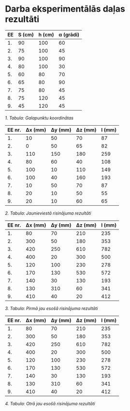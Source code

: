 # Darba eksperimentālās daļas rezultāti

| $\boldsymbol{EE}$ | $\boldsymbol{S}$ (cm) | $\boldsymbol{h}$ (cm) | $\boldsymbol{\alpha}$ (grādi) |
|-------------------|----------------------|----------------------|-----------------------------|
| 1.                | 90                   | 100                  | 60                          |
| 2.                | 75                   | 100                  | 45                          |
| 3.                | 90                   | 100                  | 90                          |
| 4.                | 80                   | 100                  | 30                          |
| 5.                | 60                   | 80                   | 70                          |
| 6.                | 65                   | 80                   | 90                          |
| 7.                | 75                   | 80                   | 45                          |
| 8.                | 75                   | 120                  | 45                          |
| 9.                | 45                   | 120                  | 45                          |

*1. Tabula: Galapunktu koordinātas*


| $\boldsymbol{EE}$ nr. | $\boldsymbol{\Delta x}$ (mm) | $\boldsymbol{\Delta y}$ (mm) | $\boldsymbol{\Delta z}$ (mm) | $\boldsymbol{l}$ (mm) |
|-----------------------|------------------------------|------------------------------|------------------------------|-----------------------|
| 1.                    | 10                           | 50                           | 70                           | 87                    |
| 2.                    | 0                            | 50                           | 65                           | 82                    |
| 3.                    | 110                          | 150                          | 180                          | 259                   |
| 4.                    | 80                           | 60                           | 40                           | 108                   |
| 5.                    | 100                          | 10                           | 110                          | 149                   |
| 6.                    | 100                          | 40                           | 160                          | 193                   |
| 7.                    | 10                           | 50                           | 70                           | 87                    |
| 8.                    | 20                           | 10                           | 50                           | 55                    |
| 9.                    | 20                           | 10                           | 60                           | 65                    |

*2. Tabula: Jaunieviestā risinājuma rezultāti*


| $\boldsymbol{EE}$ nr. | $\boldsymbol{\Delta x}$ (mm) | $\boldsymbol{\Delta y}$ (mm) | $\boldsymbol{\Delta z}$ (mm) | $\boldsymbol{l}$ (mm) |
|-----------------------|------------------------------|------------------------------|------------------------------|-----------------------|
| 1.                    | 80                           | 70                           | 210                          | 235                   |
| 2.                    | 300                          | 50                           | 180                          | 353                   |
| 3.                    | 420                          | 250                          | 610                          | 782                   |
| 4.                    | 400                          | 20                           | 300                          | 500                   |
| 5.                    | 120                          | 100                          | 230                          | 278                   |
| 6.                    | 170                          | 130                          | 530                          | 572                   |
| 7.                    | 140                          | 30                           | 130                          | 193                   |
| 8.                    | 130                          | 310                          | 60                           | 341                   |
| 9.                    | 410                          | 40                           | 20                           | 412                   |

*3. Tabula: Pirmā jau esošā risinājuma rezultāti*


| $\boldsymbol{EE}$ nr. | $\boldsymbol{\Delta x}$ (mm) | $\boldsymbol{\Delta y}$ (mm) | $\boldsymbol{\Delta z}$ (mm) | $\boldsymbol{l}$ (mm) |
|-----------------------|------------------------------|------------------------------|------------------------------|-----------------------|
| 1.                    | 80                           | 70                           | 210                          | 235                   |
| 2.                    | 300                          | 50                           | 180                          | 353                   |
| 3.                    | 420                          | 250                          | 610                          | 782                   |
| 4.                    | 400                          | 20                           | 300                          | 500                   |
| 5.                    | 120                          | 100                          | 230                          | 278                   |
| 6.                    | 170                          | 130                          | 530                          | 572                   |
| 7.                    | 140                          | 30                           | 130                          | 193                   |
| 8.                    | 130                          | 310                          | 60                           | 341                   |
| 9.                    | 410                          | 40                           | 20                           | 412                   |

*4. Tabula: Otrā jau esošā risinājuma rezultāti*
